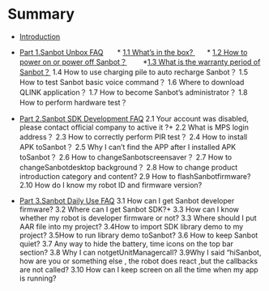 # Summary

* [Introduction](README.md)
* [Part 1.Sanbot Unbox FAQ](sanbot-unbox-faq.md)
       * [1.1 What’s in the box? ](1.1/q1.md)
       * [1.2 How to power on or power off Sanbot？](1.1/q2.md)
        *[1.3 What is the warranty period of Sanbot？](1.1/q3.md)
        1.4 How to use charging pile to auto recharge Sanbot？
        1.5 How to test Sanbot basic voice command？
        1.6 Where to download QLINK application？
        1.7 How to become Sanbot’s administrator？
        1.8 How to perform hardware test？
  
* [Part 2.Sanbot SDK Development  FAQ](sanbot-sdk-development-faq.md)
        2.1 Your account was disabled, please contact official company to active it ?+
        2.2 What is MPS login address？
        2.3 How to correctly perform PIR test？
        2.4 How to install APK toSanbot？
        2.5 Why I can’t find the APP after I installed APK toSanbot？
        2.6 How to changeSanbotscreensaver？
        2.7 How to changeSanbotdesktop background？
        2.8 How to change product introduction category and content?
        2.9 How to flashSanbotfirmware?
        2.10 How do I know my robot ID and firmware version?
* [Part 3.Sanbot Daily Use FAQ](sanbot-daily-use-faq.md)
        3.1 How can I get Sanbot developer firmware?
        3.2 Where can I get Sanbot SDK?+
        3.3 How can I know whether my robot is developer firmware or not?
        3.3 Where should I put AAR file into my project?
        3.4How to import SDK library demo to my project?
        3.5How to run library demo toSanbot?
        3.6 How to keep Sanbot quiet?
        3.7 Any way to hide the battery, time icons on the top bar section?
        3.8 Why I can notgetUnitManagercall?
        3.9Why I said “hiSanbot, how are you or something else , the robot does react ,but the callbacks are not called?
        3.10 How can I keep screen on all the time when my app is running?




